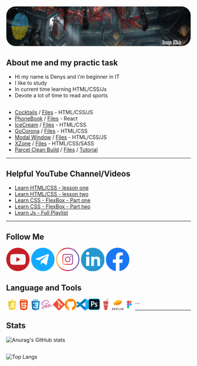 [![Header](https://github.com/hvoarang/hvoarang/blob/main/assets/hero.png)](https://www.youtube.com/channel/UCSA36ZU0f8_B0U8uamFn5OQ)

## About me and my practic task

- Hi my name is Denys and i'm beginner in IT
- I like to study
- In current time learning HTML/CSS/Js
- Devote a lot of time to read and sports

##

- [Cocktails](https://hvoarang.github.io/goit-js-team-project/) / [Files](https://github.com/hvoarang/goit-js-team-project) - HTML/CSS/JS
- [PhoneBook](https://hvoarang.github.io/goit-react-hw-08-phonebook/) / [Files](https://github.com/hvoarang/goit-react-hw-08-phonebook) - React
- [IceCream](https://vishpoly.github.io/alliance/) / [Files](https://github.com/VishPoly/alliance) - HTML/CSS
- [GoCorona](https://hvoarang.github.io/firstSite/) / [Files](https://github.com/hvoarang/firstSite) - HTML/CSS
- [Modal Window](https://hvoarang.github.io/modal-window/) / [Files](https://github.com/hvoarang/modal-window) - HTML/CSS/JS
- [XZone](https://hvoarang.github.io/XZone/) / [Files](https://github.com/hvoarang/XZone) - HTML/CSS/SASS
- [Parcel Clean Build](https://github.com/hvoarang/parcel-clean-build/archive/refs/heads/main.zip) / [Files](https://github.com/hvoarang/parcel-clean-build) / [Tutorial](https://github.com/hvoarang/parcel-clean-build/blob/main/README.md)

---

## Helpful YouTube Channel/Videos

- [Learn HTML/CSS - lesson one](https://www.youtube.com/watch?v=z3GS5oYGq5U&t=2s)
- [Learn HTML/CSS - lesson two](https://www.youtube.com/watch?v=V1_2mV48lOk)
- [Learn CSS - FlexBox - Part one](https://www.youtube.com/watch?v=EO8hH_2OwCU&t=34s)
- [Learn CSS - FlexBox - Part two](https://www.youtube.com/watch?v=uPYUgipiFcM&t=316s)
- [Learn Js - Full Playlist](https://www.youtube.com/watch?v=yJcCKuxfb2o&list=PLM6XATa8CAG7DDIBjNVd78Fv5Ueo930IV)

---

## Follow Me

[![YouTube](https://github.com/hvoarang/hvoarang/blob/main/assets/YT.png)](https://www.youtube.com/channel/UCSA36ZU0f8_B0U8uamFn5OQ)
[![Telegram](https://github.com/hvoarang/hvoarang/blob/main/assets/tg.png)](https://t.me/hvoarang)
[![Instagram](https://github.com/hvoarang/hvoarang/blob/main/assets/inst.png)](https://www.instagram.com/hvoarang/)
[![LinkedIn](https://github.com/hvoarang/hvoarang/blob/main/assets/in.png)](https://www.linkedin.com/in/denys-ielkin-50623225b/)
[![Facebook](https://github.com/hvoarang/hvoarang/blob/main/assets/fb.png)](https://www.facebook.com/hvoarang)

## Language and Tools

<img align="left" alt="JavaScript" width="32px" src="https://github.com/hvoarang/hvoarang/blob/main/assets/js.png" />
<img align="left" alt="HTML5" width="32px" src="https://github.com/hvoarang/hvoarang/blob/main/assets/html.png" />
<img align="left" alt="CSS3" width="32px" src="https://github.com/hvoarang/hvoarang/blob/main/assets/css.png" />
<img align="left" alt="Sass" width="32px" src="https://raw.githubusercontent.com/github/explore/80688e429a7d4ef2fca1e82350fe8e3517d3494d/topics/sass/sass.png" />
<img align="left" alt="Git" width="32px" src="https://github.com/hvoarang/hvoarang/blob/main/assets/git.png" />
<img align="left" alt="GitHub" width="32px" src="https://github.com/hvoarang/hvoarang/blob/main/assets/github.png" />
<img align="left" alt="Visual Studio Code" width="32px" src="https://raw.githubusercontent.com/github/explore/80688e429a7d4ef2fca1e82350fe8e3517d3494d/topics/visual-studio-code/visual-studio-code.png" />
<img align="left" alt="PS" width="32px" src="https://github.com/hvoarang/hvoarang/blob/main/assets/ps.png" />
<img align="left" alt="Gulp" width="32px" src="https://github.com/hvoarang/hvoarang/blob/main/assets/gulp.png" />
<img align="left" alt="Zeplin" width="32px" src="https://github.com/hvoarang/hvoarang/blob/main/assets/zeplin.png" />
<img align="left" alt="Figma" width="32px" src="https://github.com/hvoarang/hvoarang/blob/main/assets/figma.png" />
...

---

## Stats

![Anurag's GitHub stats](https://github-readme-stats.vercel.app/api?username=hvoarang)

##

![Top Langs](https://github-readme-stats.vercel.app/api/top-langs/?username=hvoarang&layout=compact)
